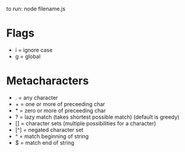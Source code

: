 to run: node filename.js

# Flags
* i = ignore case
* g = global

# Metacharacters
* . = any character
* \+ = one or more of preceeding char
* \* = zero or more of preceeding char
* ? = lazy match (takes shortest possible match) (default is greedy)
* [] = character sets (multiple possibilities for a character)
* [^] = negated character set
* ^ = match beginning of string
* $ = match end of string
